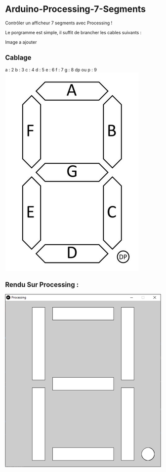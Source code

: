 # Arduino-Processing-7-Segments
Contrôler un afficheur 7 segments avec Processing !

Le porgramme est simple, il suffit de brancher les cables suivants :

Image a ajouter

## Cablage
a : 2
b : 3
c : 4
d : 5
e : 6
f : 7
g : 8
dp ou p : 9
<img src="https://raw.githubusercontent.com/MaaxCoder/Arduino-Processing-7-Segments/main/Img/Schema7Segments.jpg" alt="Image Cablage">

## Rendu Sur Processing :
<img src="https://raw.githubusercontent.com/MaaxCoder/Arduino-Processing-7-Segments/main/Img/Processing_Windows.png" alt="Procesing Windows"/>
